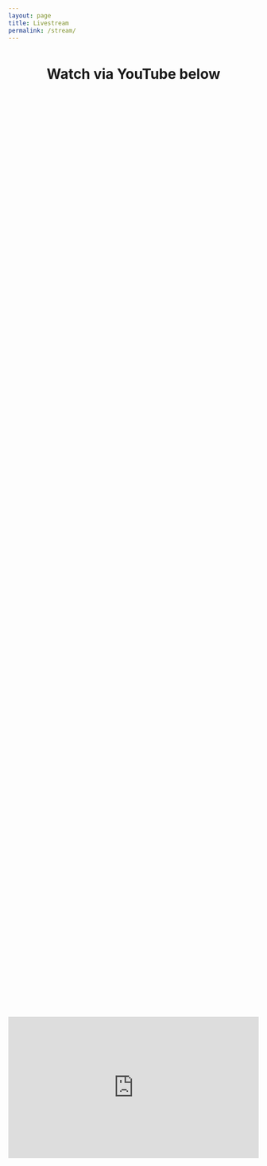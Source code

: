 ```yaml
---
layout: page
title: Livestream
permalink: /stream/
---
```


<div id="countdown" style="text-align: center; font-weight: bold; font-size: 48px;">
    <p id="timer"></p>
</div>

<script>
function startTimer(duration, display) {
    var timer = duration, days, hours, minutes, seconds;
    setInterval(function () {
        days = parseInt(timer / (24*60*60), 10);
        hours = parseInt((timer % (24*60*60)) / (60*60), 10);
        minutes = parseInt((timer % (60*60)) / 60, 10);
        seconds = parseInt(timer % 60, 10);

        days = days < 10 ? "0" + days : days;
        hours = hours < 10 ? "0" + hours : hours;
        minutes = minutes < 10 ? "0" + minutes : minutes;
        seconds = seconds < 10 ? "0" + seconds : seconds;

        display.textContent = days + "d " + hours + "h " + minutes + "m " + seconds + "s ";

        if (--timer < 0) {
            timer = duration; // Loop the countdown or stop the timer
        }
    }, 1000);
}

window.onload = function () {
    const deadline = new Date("Jun 14, 2024 17:00:00 GMT+0000").getTime();
    const now = new Date().getTime();
    const t = deadline - now;
    const seconds = Math.floor(t / 1000);

    startTimer(seconds, document.querySelector('#timer'));
};
</script>

<head>
    <meta charset="UTF-8">
    <meta name="viewport" content="width=device-width, initial-scale=1.0">
    <title>YouTube Live Stream</title>
    <style>
        .video-container {
            display: flex;
            justify-content: center;
            align-items: center;
            height: 100vh; /* Adjust based on your needs */
        }
        .responsive-iframe {
            position: relative;
            padding-bottom: 56.25%; /* 16:9 aspect ratio */
            height: 0;
            width: 100%;
            max-width: 560px; /* Adjust based on your needs */
            overflow: hidden;
        }
        .responsive-iframe iframe {
            position: absolute;
            top: 0;
            left: 0;
            width: 100%;
            height: 100%;
        }
    </style>
</head>
<body>
    <h1 style="text-align: center;">Watch via YouTube below</h1>
    <div class="video-container">
        <div class="responsive-iframe">
            <iframe width="560" height="315" src="https://www.youtube.com/embed/0-un5cNvXcE?si=cN_TKPV5UOGSwLG-" title="YouTube video player" frameborder="0" allow="accelerometer; autoplay; clipboard-write; encrypted-media; gyroscope; picture-in-picture; web-share" referrerpolicy="strict-origin-when-cross-origin" allowfullscreen></iframe>
        </div>
    </div>
</body>


